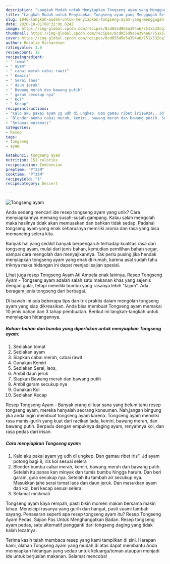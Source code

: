 ```yaml
---
description: "Langkah Mudah untuk Menyiapkan Tongseng ayam yang Menggugah Selera"
title: "Langkah Mudah untuk Menyiapkan Tongseng ayam yang Menggugah Selera"
slug: 1046-langkah-mudah-untuk-menyiapkan-tongseng-ayam-yang-menggugah-selera
date: 2020-10-01T08:32:00.624Z
image: https://img-global.cpcdn.com/recipes/8cd055d9e5a394a6/751x532cq70/tongseng-ayam-foto-resep-utama.jpg
thumbnail: https://img-global.cpcdn.com/recipes/8cd055d9e5a394a6/751x532cq70/tongseng-ayam-foto-resep-utama.jpg
cover: https://img-global.cpcdn.com/recipes/8cd055d9e5a394a6/751x532cq70/tongseng-ayam-foto-resep-utama.jpg
author: Rosalie Richardson
ratingvalue: 3.6
reviewcount: 12
recipeingredient:
- " tomat"
- " ayam"
- " cabai merah cabai rawit"
- " Kemiri"
- " Serai laos"
- " daun jeruk"
- " Bawang merah dan bawang putih"
- " garam secukup nya"
- " Kol"
- " Kecap"
recipeinstructions:
- "Kalo aku pakai ayam yg udh di ungkep. Dan gamau ribet iris&#34;. Jd ayam potong bagi 8, iris kol sesuai selera"
- "Blender bumbu cabai merah, kemiri, bawang merah dan bawang putih. Setelah itu panas kan minyak dan tumis bumbu hingga harum. Dan beri garam, gula secukup nya. Setelah itu tambah air secukup nya. Masukkan jahe serai tomat laos dan daun jeruk. Dan masukkan ayam dan kol, beri kecap sesuai selera."
- "Selamat mnikmati"
categories:
- Resep
tags:
- tongseng
- ayam

katakunci: tongseng ayam 
nutrition: 151 calories
recipecuisine: Indonesian
preptime: "PT22M"
cooktime: "PT35M"
recipeyield: "1"
recipecategory: Dessert

---
```



![Tongseng ayam](https://img-global.cpcdn.com/recipes/8cd055d9e5a394a6/751x532cq70/tongseng-ayam-foto-resep-utama.jpg)

Anda sedang mencari ide resep tongseng ayam yang unik? Cara menyiapkannya memang susah-susah gampang. Kalau salah mengolah maka hasilnya tidak akan memuaskan dan bahkan tidak sedap. Padahal tongseng ayam yang enak seharusnya memiliki aroma dan rasa yang bisa memancing selera kita.

Banyak hal yang sedikit banyak berpengaruh terhadap kualitas rasa dari tongseng ayam, mulai dari jenis bahan, kemudian pemilihan bahan segar, sampai cara mengolah dan menyajikannya. Tak perlu pusing jika hendak menyiapkan tongseng ayam yang enak di rumah, karena asal sudah tahu triknya maka hidangan ini dapat menjadi sajian spesial.

Lihat juga resep Tongseng Ayam Ati Ampela enak lainnya. Resep Tongseng Ayam - Tongseng ayam adalah salah satu makanan khas yang sejenis dengan gulai, tetapi memiliki bumbu yang rasanya lebih &#34;tajam&#34;. Ada beragam jenis tongseng dari berbagai.


Di bawah ini ada beberapa tips dan trik praktis dalam mengolah tongseng ayam yang siap dikreasikan. Anda bisa membuat Tongseng ayam memakai 10 jenis bahan dan 3 tahap pembuatan. Berikut ini langkah-langkah untuk menyiapkan hidangannya.

<!--inarticleads1-->

##### Bahan-bahan dan bumbu yang diperlukan untuk menyiapkan Tongseng ayam:

1. Sediakan  tomat
1. Sediakan  ayam
1. Siapkan  cabai merah, cabai rawit
1. Gunakan  Kemiri
1. Sediakan  Serai, laos,
1. Ambil  daun jeruk
1. Siapkan  Bawang merah dan bawang putih
1. Ambil  garam secukup nya
1. Gunakan  Kol
1. Sediakan  Kecap


Resep Tongseng Ayam - Banyak orang di luar sana yang belum tahu resep tongseng ayam, mereka hanyalah seorang konsumen. Nah,jangan bingung jika anda ingin membuat tongseng ayam karena. Tongseng ayam memiliki rasa manis-gurih yang kuat dari racikan lada, kemiri, bawang merah, dan bawang putih. Berpadu dengan empuknya daging ayam, renyahnya kol, dan rasa pedas dari irisan. 

<!--inarticleads2-->

##### Cara menyiapkan Tongseng ayam:

1. Kalo aku pakai ayam yg udh di ungkep. Dan gamau ribet iris&#34;. Jd ayam potong bagi 8, iris kol sesuai selera
1. Blender bumbu cabai merah, kemiri, bawang merah dan bawang putih. Setelah itu panas kan minyak dan tumis bumbu hingga harum. Dan beri garam, gula secukup nya. Setelah itu tambah air secukup nya. Masukkan jahe serai tomat laos dan daun jeruk. Dan masukkan ayam dan kol, beri kecap sesuai selera.
1. Selamat mnikmati


Tongseng ayam kaya rempah, pasti bikin momen makan bersama makin lahap. Mencicipi rasanya yang gurih dan hangat, pasti suami tambah sayang. Penasaran seperti apa resep tongseng ayam itu? Resep Tongseng Ayam Pedas, Sajian Pas Untuk Menghangatkan Badan. Resep tongseng ayam pedas, satu alternatif pengganti dari tongseng daging yang tidak kalah lezatnya. 

Terima kasih telah membaca resep yang kami tampilkan di sini. Harapan kami, olahan Tongseng ayam yang mudah di atas dapat membantu Anda menyiapkan hidangan yang sedap untuk keluarga/teman ataupun menjadi ide untuk berjualan makanan. Selamat mencoba!
